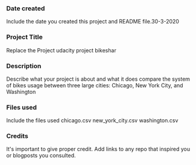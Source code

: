 ### Date created
Include the date you created this project and README file.30-3-2020

### Project Title
Replace the Project
udacity project bikeshar

### Description
Describe what your project is about and what it does
compare the system of bikes usage between three large cities: Chicago, New York City, and Washington

### Files used
Include the files used
chicago.csv
new_york_city.csv
washington.csv
### Credits
It's important to give proper credit. Add links to any repo that inspired you or blogposts you consulted.
